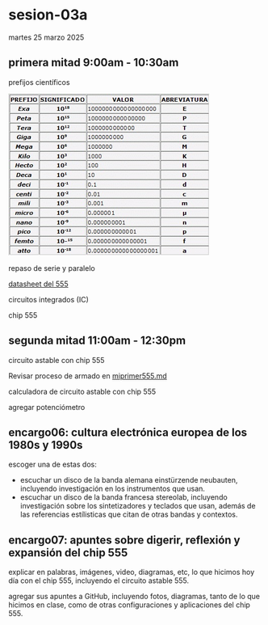 # sesion-03a

martes 25 marzo 2025

## primera mitad 9:00am - 10:30am

prefijos científicos

![prefijos](./archivos/prefijos.jpg)

repaso de serie y paralelo

[datasheet del 555](./archivos/lm555-datasheet.pdf)

circuitos integrados (IC)

chip 555

## segunda mitad 11:00am - 12:30pm

circuito astable con chip 555

Revisar proceso de armado en [miprimer555.md](./miprimer555.md)

calculadora de circuito astable con chip 555

agregar potenciómetro

## encargo06: cultura electrónica europea de los 1980s y 1990s

escoger una de estas dos:

* escuchar un disco de la banda alemana einstürzende neubauten, incluyendo investigación en los instrumentos que usan.
* escuchar un disco de la banda francesa stereolab, incluyendo investigación sobre los sintetizadores y teclados que usan, además de las referencias estílisticas que citan de otras bandas y contextos.

## encargo07: apuntes sobre digerir, reflexión y expansión del chip 555

explicar en palabras, imágenes, video, diagramas, etc, lo que hicimos hoy día con el chip 555, incluyendo el circuito astable 555.

agregar sus apuntes a GitHub, incluyendo fotos, diagramas, tanto de lo que hicimos en clase, como de otras configuraciones y aplicaciones del chip 555.

